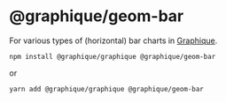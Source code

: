 # @graphique/geom-bar

For various types of (horizontal) bar charts in [Graphique](https://github.com/graphiquejs/graphique).

```shell
npm install @graphique/graphique @graphique/geom-bar
```

or

```shell
yarn add @graphique/graphique @graphique/geom-bar
```

